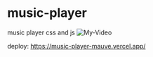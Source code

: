 # music-player
music player css and js
![My-Video](https://user-images.githubusercontent.com/91487119/222999970-48e687ee-aaea-43c4-a9ec-8b3aa114ecae.gif)

deploy: https://music-player-mauve.vercel.app/
